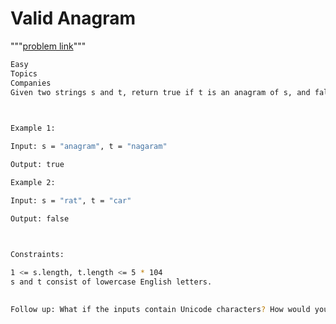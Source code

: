 # Valid Anagram

"""[problem link](https://leetcode.com/problems/valid-anagram/description/?envType=study-plan-v2&envId=top-interview-150)"""

```bash
Easy
Topics
Companies
Given two strings s and t, return true if t is an anagram of s, and false otherwise.

 

Example 1:

Input: s = "anagram", t = "nagaram"

Output: true

Example 2:

Input: s = "rat", t = "car"

Output: false

 

Constraints:

1 <= s.length, t.length <= 5 * 104
s and t consist of lowercase English letters.
 

Follow up: What if the inputs contain Unicode characters? How would you adapt your solution to such a case?
```
